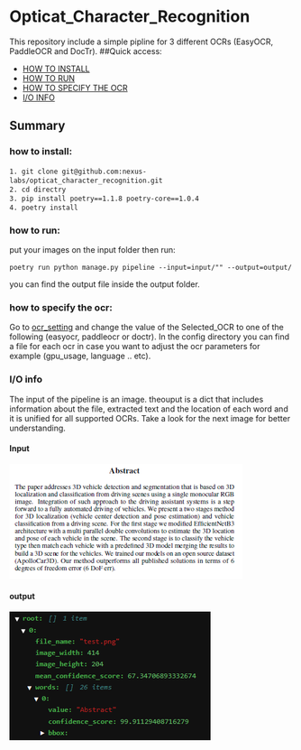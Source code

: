 # Opticat_Character_Recognition
This repository include a simple pipline for 3 different OCRs (EasyOCR, PaddleOCR and DocTr).
##Quick access:
* <a href="https://github.com/nexus-labs/opticat_character_recognition#how-to-install">HOW TO INSTALL</a>
* <a href="https://github.com/nexus-labs/opticat_character_recognition/#how-to-run">HOW TO RUN</a>
* <a href="https://github.com/nexus-labs/opticat_character_recognition/#how-to-specify-the-ocr">HOW TO SPECIFY THE OCR</a>
* <a href="https://github.com/nexus-labs/opticat_character_recognition/#io-info">I/O INFO</a>

## Summary
### how to install:
```
1. git clone git@github.com:nexus-labs/opticat_character_recognition.git
2. cd directry
3. pip install poetry==1.1.8 poetry-core==1.0.4
4. poetry install 
```
### how to run:
put your images on the input folder then run:
```
poetry run python manage.py pipeline --input=input/"" --output=output/
```
you can find the output file inside the output folder.

### how to specify the ocr:
Go to <a href="https://github.com/nexus-labs/opticat_character_recognition/blob/main/config/ocr_settings.yml">ocr_setting</a> and change the value of the Selected_OCR to one of the following (easyocr, paddleocr or doctr).
In the config directory you can find a file for each ocr in case you want to adjust the ocr parameters for example (gpu_usage, language .. etc).

### I/O info
The input of the pipeline is an image. theouput is a dict that includes information about the file, extracted text and the location of each word and it is unified for all supported OCRs. Take a look for the next image for better understanding. 
#### Input
![Alt Text](https://github.com/nexus-labs/opticat_character_recognition/blob/main/input/test.png)
#### output
![Alt Text](https://github.com/nexus-labs/opticat_character_recognition/blob/main/figs/fig1.PNG)
